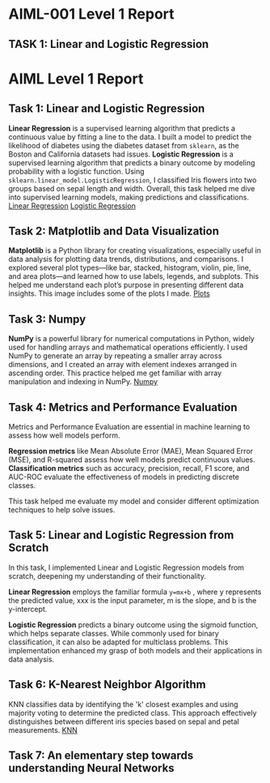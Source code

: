 # AIML-001 Level 1 Report

## TASK 1: Linear and Logistic Regression

# AIML Level 1 Report

## Task 1: Linear and Logistic Regression

**Linear Regression** is a supervised learning algorithm that predicts a continuous value by fitting a line to the data. I built a model to predict the likelihood of diabetes using the diabetes dataset from `sklearn`, as the Boston and California datasets had issues.
**Logistic Regression** is a supervised learning algorithm that predicts a binary outcome by modeling probability with a logistic function. Using `sklearn.linear_model.LogisticRegression`, I classified Iris flowers into two groups based on sepal length and width.
Overall, this task helped me dive into supervised learning models, making predictions and classifications.
[Linear Regression](https://github.com/bakeyed/AIML-001-Level-2/blob/main/Linear-Regression.ipynb)
[Logistic Regression](https://github.com/bakeyed/AIML-001-Level-2/blob/main/Logistic-Regression.ipynb)

## Task 2: Matplotlib and Data Visualization

**Matplotlib** is a Python library for creating visualizations, especially useful in data analysis for plotting data trends, distributions, and comparisons. I explored several plot types—like bar, stacked, histogram, violin, pie, line, and area plots—and learned how to use labels, legends, and subplots. This helped me understand each plot’s purpose in presenting different data insights.
This image includes some of the plots I made.
[Plots](https://github.com/bakeyed/AIML-001-Level-2/blob/main/Plots.ipynb)

## Task 3: Numpy

**NumPy** is a powerful library for numerical computations in Python, widely used for handling arrays and mathematical operations efficiently. I used NumPy to generate an array by repeating a smaller array across dimensions, and I created an array with element indexes arranged in ascending order. This practice helped me get familiar with array manipulation and indexing in NumPy.
[Numpy](https://github.com/bakeyed/AIML-001-Level-2/blob/main/marvel-numpy.py)

## Task 4: Metrics and Performance Evaluation

Metrics and Performance Evaluation are essential in machine learning to assess how well models perform.

**Regression metrics** like Mean Absolute Error (MAE), Mean Squared Error (MSE), and R-squared assess how well models predict continuous values.
**Classification metrics** such as accuracy, precision, recall, F1 score, and AUC-ROC evaluate the effectiveness of models in predicting discrete classes.

This task helped me evaluate my model and consider different optimization techniques to help solve issues.

## Task 5: Linear and Logistic Regression from Scratch

In this task, I implemented Linear and Logistic Regression models from scratch, deepening my understanding of their functionality.

**Linear Regression** employs the familiar formula `y=mx+b` , where y represents the predicted value, xxx is the input parameter, m is the slope, and b is the y-intercept.

**Logistic Regression** predicts a binary outcome using the sigmoid function, which helps separate classes. While commonly used for binary classification, it can also be adapted for multiclass problems. This implementation enhanced my grasp of both models and their applications in data analysis.

## Task 6: K-Nearest Neighbor Algorithm

KNN classifies data by identifying the 'k' closest examples and using majority voting to determine the predicted class. This approach effectively distinguishes between different iris species based on sepal and petal measurements.
[KNN](https://github.com/bakeyed/AIML-001-Level-2/blob/main/KNN.ipynb)

## Task 7: An elementary step towards understanding Neural Networks
